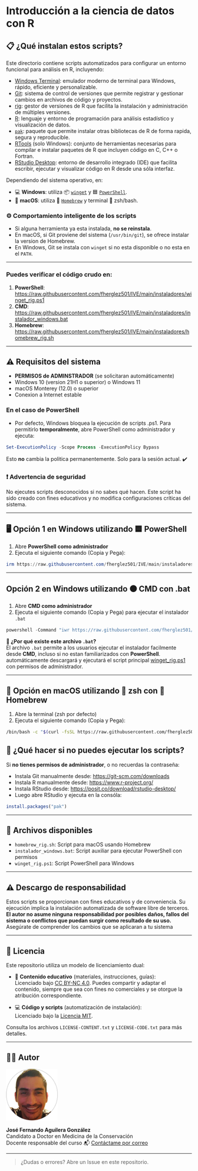 # Introducción a la ciencia de datos con R
## 📋 ¿Qué instalan estos scripts?

Este directorio contiene scripts automatizados para configurar un entorno funcional para análisis en R, incluyendo:

- [Windows Terminal](https://learn.microsoft.com/es-es/windows/terminal/install): emulador moderno de terminal para Windows, rápido, eficiente y personalizable.
- [Git](https://git-scm.com/): sistema de control de versiones que permite registrar y gestionar cambios en archivos de código y proyectos.
- [rig](https://github.com/r-lib/rig): gestor de versiones de R que facilita la instalación y administración de múltiples versiones.
- [R](https://www.r-project.org/): lenguaje y entorno de programación para análisis estadístico y visualización de datos.
- [`pak`](https://pak.r-lib.org/): paquete que permite instalar otras bibliotecas de R de forma rapida, segura y reproducible.
- [RTools](https://cran.r-project.org/bin/windows/Rtools/) (solo Windows): conjunto de herramientas necesarias para compilar e instalar paquetes de R que incluyen código en C, C++ o Fortran.
- [RStudio Desktop](https://posit.co/download/rstudio-desktop/): entorno de desarrollo integrado (IDE) que facilita escribir, ejecutar y visualizar código en R desde una sóla interfaz.

Dependiendo del sistema operativo, en:
- 💻 **Windows**: utiliza 📦 [`winget`](https://learn.microsoft.com/es-es/windows/package-manager/winget/) y 🟦 [`PowerShell`](https://learn.microsoft.com/es-es/powershell/scripting/install/installing-powershell-on-windows?view=powershell-7.4#winget).
- 🍏 **macOS**: utiliza 🍺 [`Homebrew`](https://brew.sh/) y terminal 🐚 zsh/bash.

### ⚙️ Comportamiento inteligente de los scripts

- Si alguna herramienta ya esta instalada, **no se reinstala**.
- En macOS, si Git proviene del sistema (`/usr/bin/git`), se ofrece instalar la version de Homebrew.
- En Windows, Git se instala con `winget` si no esta disponible o no esta en el `PATH`.

---

### Puedes verificar el código crudo en:
1. **PowerShell**: https://raw.githubusercontent.com/fherglez501/IVE/main/instaladores/winget_rig.ps1
2. **CMD**: https://raw.githubusercontent.com/fherglez501/IVE/main/instaladores/instalador_windows.bat
3. **Homebrew**: https://raw.githubusercontent.com/fherglez501/IVE/main/instaladores/homebrew_rig.sh

---

## ⚠️ Requisitos del sistema

- **PERMISOS de ADMINSTRADOR** (se solicitaran automáticamente)
- Windows 10 (version 21H1 o superior) o Windows 11
- macOS Monterey (12.0) o superior
- Conexion a Internet estable

### En el caso de PowerShell
- Por defecto, Windows bloquea la ejecución de scripts .ps1. Para permitirlo **temporalmente**, abre PowerShell como administrador y ejecuta:
```powershell
Set-ExecutionPolicy -Scope Process -ExecutionPolicy Bypass
```
Esto **no** cambia la politica permanentemente. Solo para la sesión actual. ✔️

### ❗ Advertencia de seguridad
No ejecutes scripts desconocidos si no sabes qué hacen. Este script ha sido creado con fines educativos y no modifica configuraciones críticas del sistema.

---

## 🖥️ Opción 1 en Windows utilizando 🟦 PowerShell

1. Abre **PowerShell como administrador** 
2. Ejecuta el siguiente comando (Copia y Pega):

```powershell
irm https://raw.githubusercontent.com/fherglez501/IVE/main/instaladores/winget_rig.ps1 | iex
```

---

##  Opción 2 en Windows utilizando ⚫ CMD con .bat
1. Abre **CMD como administrador** 
2. Ejecuta el siguiente comando (Copia y Pega) para ejecutar el instalador `.bat`

```powershell
powershell -Command "iwr https://raw.githubusercontent.com/fherglez501/IVE/main/instaladores/instalador_windows.bat -OutFile \"$env:TEMP\instalador_windows.bat\"; Start-Process \"$env:TEMP\instalador_windows.bat\" -Verb RunAs"
```

**📌 ¿Por qué existe este archivo `.bat`?**  
El archivo `.bat` permite a los usuarios ejecutar el instalador facilmente desde **CMD**, incluso si no estan familiarizados con **PowerShell**.
automáticamente descargará y ejecutará el script principal [winget_rig.ps1](https://raw.githubusercontent.com/fherglez501/IVE/main/instaladores/instalador_windows.bat) con permisos de administrador.

---

## 🍏 Opción en macOS utilizando 🐚 zsh con 🍺 Homebrew 
1. Abre la terminal (zsh por defecto)
2. Ejecuta el siguiente comando (Copia y Pega):

```bash
/bin/bash -c "$(curl -fsSL https://raw.githubusercontent.com/fherglez501/IVE/main/instaladores/homebrew_rig.sh)"
```

## 🧠 ¿Qué hacer si no puedes ejecutar los scripts?
Si **no tienes permisos de administrador**, o no recuerdas la contraseña:

- Instala Git manualmente desde: https://git-scm.com/downloads
- Instala R manualmente desde: https://www.r-project.org/
- Instala RStudio desde: https://posit.co/download/rstudio-desktop/
- Luego abre RStudio y ejecuta en la consóla:

```r
install.packages("pak")
```

---

## 📁 Archivos disponibles
- `homebrew_rig.sh`: Script para macOS usando Homebrew
- `instalador_windows.bat`: Script auxiliar para ejecutar PowerShell con permisos
- `winget_rig.ps1`: Script PowerShell para Windows

---

## ⚠️ Descargo de responsabilidad

Estos scripts se proporcionan con fines educativos y de conveniencia. Su ejecución implica la instalación automatizada de software libre de terceros.
**El autor no asume ninguna responsabilidad por posibles daños, fallos del sistema o conflictos que puedan surgir como resultado de su uso.**
Asegúrate de comprender los cambios que se aplicaran a tu sistema

---

## 📜 Licencia

Este repositorio utiliza un modelo de licenciamiento dual:

- 📘 **Contenido educativo** (materiales, instrucciones, guías):  
  Licenciado bajo [CC BY-NC 4.0](https://creativecommons.org/licenses/by-nc/4.0/). Puedes compartir y adaptar el contenido, siempre que sea con fines no comerciales y se otorgue la atribución correspondiente.

- 💻 **Código y scripts** (automatización de instalación):  
  Licenciado bajo la [Licencia MIT](../LICENSE-CODE.txt).

Consulta los archivos `LICENSE-CONTENT.txt` y `LICENSE-CODE.txt` para más detalles.

---

## 👨‍🏫 Autor

<p align="left">
  <a href="https://www.linkedin.com/in/mvzferglez/" target="_blank">
    <img src="../img/fer.png" alt="José Fernando Aguilera González" width="140"
    style="border-circle: 50%"/>
  </a>
</p>

**José Fernando Aguilera González**  
Candidato a Doctor en Medicina de la Conservación  
Docente responsable del curso
📬 [Contáctame por correo](mailto:mvzferglez@gmail.com)

---

> ¿Dudas o errores? Abre un Issue en este repositorio.

